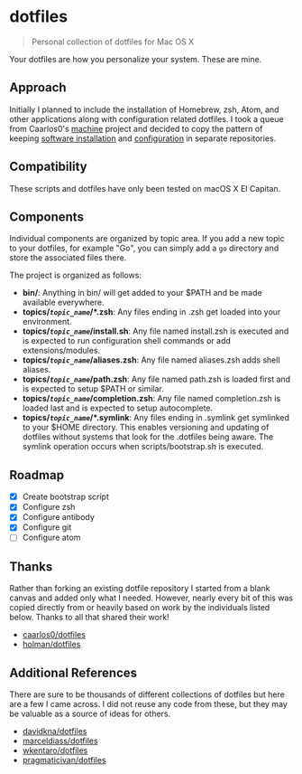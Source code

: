 # dotfiles
> Personal collection of dotfiles for Mac OS X

Your dotfiles are how you personalize your system. These are mine.

## Approach

Initially I planned to include the installation of Homebrew, zsh, Atom, and
other applications along with configuration related dotfiles.  I took a queue
from Caarlos0's [machine](https://github.com/caarlos0/machine) project and
decided to copy the pattern of keeping [software installation](https://github.com/frankhinek/mac-setup) and
[configuration](https://github.com/frankhinek/dotfiles) in separate repositories.

## Compatibility

These scripts and dotfiles have only been tested on macOS X El Capitan.

## Components

Individual components are organized by topic area. If you add a new topic to your dotfiles, for example "Go", you can simply add a `go` directory and store the associated files there.

The project is organized as follows:

* **bin/**: Anything in bin/ will get added to your $PATH and be made available everywhere.
* **topics/*`topic_name`*/*.zsh**: Any files ending in .zsh get loaded into your environment.
* **topics/*`topic_name`*/install.sh**: Any file named install.zsh is executed and is expected to run configuration shell commands or add extensions/modules.
* **topics/*`topic_name`*/aliases.zsh**: Any file named aliases.zsh adds shell aliases.
* **topics/*`topic_name`*/path.zsh**: Any file named path.zsh is loaded first and is expected to setup $PATH or similar.
* **topics/*`topic_name`*/completion.zsh**: Any file named completion.zsh is loaded last and is expected to setup autocomplete.
* **topics/*`topic_name`*/*.symlink**: Any files ending in .symlink get symlinked to your $HOME directory. This enables versioning and updating of dotfiles without systems that look for the .dotfiles being aware.  The symlink operation occurs when scripts/bootstrap.sh is executed.

## Roadmap

- [x] Create bootstrap script
- [x] Configure zsh
- [x] Configure antibody
- [x] Configure git
- [ ] Configure atom

## Thanks

Rather than forking an existing dotfile repository I started from a blank canvas
and added only what I needed.  However, nearly every bit of this was copied
directly from or heavily based on work by the individuals listed below.
Thanks to all that shared their work!

* [caarlos0/dotfiles](https://github.com/caarlos0/dotfiles)
* [holman/dotfiles](https://github.com/holman/dotfiles)

## Additional References

There are sure to be thousands of different collections of dotfiles but here are
a few I came across.  I did not reuse any code from these, but they may be
valuable as a source of ideas for others.

* [davidkna/dotfiles](https://github.com/davidkna/dotfiles)
* [marceldiass/dotfiles](https://github.com/marceldiass/dotfiles)
* [wkentaro/dotfiles](https://github.com/wkentaro/dotfiles)
* [pragmaticivan/dotfiles](https://github.com/pragmaticivan/dotfiles)

